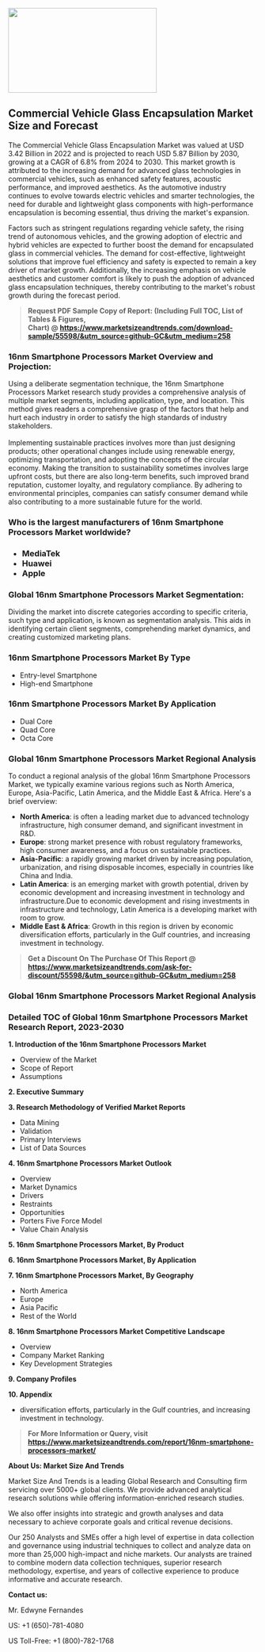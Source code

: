 <p><img class="alignnone size-medium wp-image-20088" src="https://ffe5etoiles.com/wp-content/uploads/2024/12/MST1-300x171.png" alt="" width="300" height="171" /></p><h2>Commercial Vehicle Glass Encapsulation Market Size and Forecast</h2><p>The Commercial Vehicle Glass Encapsulation Market was valued at USD 3.42 Billion in 2022 and is projected to reach USD 5.87 Billion by 2030, growing at a CAGR of 6.8% from 2024 to 2030. This market growth is attributed to the increasing demand for advanced glass technologies in commercial vehicles, such as enhanced safety features, acoustic performance, and improved aesthetics. As the automotive industry continues to evolve towards electric vehicles and smarter technologies, the need for durable and lightweight glass components with high-performance encapsulation is becoming essential, thus driving the market's expansion.</p><p>Factors such as stringent regulations regarding vehicle safety, the rising trend of autonomous vehicles, and the growing adoption of electric and hybrid vehicles are expected to further boost the demand for encapsulated glass in commercial vehicles. The demand for cost-effective, lightweight solutions that improve fuel efficiency and safety is expected to remain a key driver of market growth. Additionally, the increasing emphasis on vehicle aesthetics and customer comfort is likely to push the adoption of advanced glass encapsulation techniques, thereby contributing to the market's robust growth during the forecast period.</p></p><blockquote id="" class=""><strong>Request PDF Sample Copy of Report: (Including Full TOC, List of Tables &amp; Figures, Chart)&nbsp;@&nbsp;<strong><a href="https://www.marketsizeandtrends.com/download-sample/55598/&utm_source=github-GC&utm_medium=258" target="_blank">https://www.marketsizeandtrends.com/download-sample/55598/&utm_source=github-GC&utm_medium=258</a></strong></strong></blockquote><h3 id="" class="">16nm Smartphone Processors Market&nbsp;Overview and Projection:</h3><p id="" class="">Using a deliberate segmentation technique, the 16nm Smartphone Processors Market research study provides a comprehensive analysis of multiple market segments, including application, type, and location. This method gives readers a comprehensive grasp of the factors that help and hurt each industry in order to satisfy the high standards of industry stakeholders. <br /> <br />Implementing sustainable practices involves more than just designing products; other operational changes include using renewable energy, optimizing transportation, and adopting the concepts of the circular economy. Making the transition to sustainability sometimes involves large upfront costs, but there are also long-term benefits, such improved brand reputation, customer loyalty, and regulatory compliance. By adhering to environmental principles, companies can satisfy consumer demand while also contributing to a more sustainable future for the world.</p><h3 id="" class="">Who is the largest manufacturers of&nbsp;16nm Smartphone Processors Market worldwide?</h3><h3 class=""><p><ul><li>MediaTek </li><li> Huawei </li><li> Apple</li></ul></p></h3><h3 id="" class="">Global&nbsp;16nm Smartphone Processors Market Segmentation:</h3><p id="" class="">Dividing the market into discrete categories according to specific criteria, such type and application, is known as segmentation analysis. This aids in identifying certain client segments, comprehending market dynamics, and creating customized marketing plans.</p><h3 id="" class="">16nm Smartphone Processors Market&nbsp;By Type</h3><p><p><ul><li>Entry-level Smartphone</li><li> High-end Smartphone</p></li></ul></p></p><h3 id="" class="">16nm Smartphone Processors Market&nbsp;By Application</h3><p class=""><p><ul><li>Dual Core</li><li> Quad Core</li><li> Octa Core</li></ul></p></p><h3 id="" class="">Global 16nm Smartphone Processors Market Regional Analysis</h3><p id="" class="">To conduct a regional analysis of the global 16nm Smartphone Processors Market, we typically examine various regions such as North America, Europe, Asia-Pacific, Latin America, and the Middle East &amp; Africa. Here's a brief overview:</p><ul><li><strong>North America</strong>: is often a leading market due to advanced technology infrastructure, high consumer demand, and significant investment in R&amp;D.</li><li><strong>Europe</strong>: strong market presence with robust regulatory frameworks, high consumer awareness, and a focus on sustainable practices.</li><li><strong>Asia-Pacific</strong>: a rapidly growing market driven by increasing population, urbanization, and rising disposable incomes, especially in countries like China and India.</li><li><strong>Latin America</strong>: is an emerging market with growth potential, driven by economic development and increasing investment in technology and infrastructure.Due to economic development and rising investments in infrastructure and technology, Latin America is a developing market with room to grow.</li><li><strong>Middle East &amp; Africa</strong>: Growth in this region is driven by economic diversification efforts, particularly in the Gulf countries, and increasing investment in technology.</li></ul><blockquote id="" class=""><strong>Get a Discount On The Purchase Of This Report @ <strong><a href="https://www.marketsizeandtrends.com/ask-for-discount/55598/&utm_source=github-GC&utm_medium=258" target="_blank">https://www.marketsizeandtrends.com/ask-for-discount/55598/&utm_source=github-GC&utm_medium=258</a></strong></strong></blockquote><h3 id="" class="">Global 16nm Smartphone Processors Market Regional Analysis</h3><h3 id="" class="">Detailed TOC of Global 16nm Smartphone Processors Market Research Report, 2023-2030</h3><p id="" class=""><strong>1. Introduction of the 16nm Smartphone Processors Market</strong></p><ul><li>Overview of the Market</li><li>Scope of Report</li><li>Assumptions</li></ul><p id="" class=""><strong>2. Executive Summary</strong></p><p id="" class=""><strong>3. Research Methodology of Verified Market Reports</strong></p><ul><li>Data Mining</li><li>Validation</li><li>Primary Interviews</li><li>List of Data Sources</li></ul><p id="" class=""><strong>4. 16nm Smartphone Processors Market Outlook</strong></p><ul><li>Overview</li><li>Market Dynamics</li><li>Drivers</li><li>Restraints</li><li>Opportunities</li><li>Porters Five Force Model</li><li>Value Chain Analysis</li></ul><p id="" class=""><strong>5. 16nm Smartphone Processors Market, By Product</strong></p><p id="" class=""><strong>6. 16nm Smartphone Processors Market, By Application</strong></p><p id="" class=""><strong>7. 16nm Smartphone Processors Market, By Geography</strong></p><ul><li>North America</li><li>Europe</li><li>Asia Pacific</li><li>Rest of the World</li></ul><p id="" class=""><strong>8. 16nm Smartphone Processors Market Competitive Landscape</strong></p><ul><li>Overview</li><li>Company Market Ranking</li><li>Key Development Strategies</li></ul><p id="" class=""><strong>9. Company Profiles</strong></p><p id="" class=""><strong>10. Appendix</strong></p><ul><li>diversification efforts, particularly in the Gulf countries, and increasing investment in technology.</li></ul><blockquote id="" class=""><strong>For More Information or Query, visit <strong><strong><a href="https://www.marketsizeandtrends.com/report/16nm-smartphone-processors-market/" target="_blank">https://www.marketsizeandtrends.com/report/16nm-smartphone-processors-market/</a></strong></strong></strong></blockquote><p id="" class=""><strong>About Us: Market Size And Trends</strong></p><p id="" class="">Market Size And Trends is a leading Global Research and Consulting firm servicing over 5000+ global clients. We provide advanced analytical research solutions while offering information-enriched research studies.</p><p id="" class="">We also offer insights into strategic and growth analyses and data necessary to achieve corporate goals and critical revenue decisions.</p><p id="" class="">Our 250 Analysts and SMEs offer a high level of expertise in data collection and governance using industrial techniques to collect and analyze data on more than 25,000 high-impact and niche markets. Our analysts are trained to combine modern data collection techniques, superior research methodology, expertise, and years of collective experience to produce informative and accurate research.</p><p id="" class=""><strong>Contact us:</strong></p><p id="" class="">Mr. Edwyne Fernandes</p><p id="" class="">US: +1 (650)-781-4080</p><p id="" class="">US Toll-Free: +1 (800)-782-1768</p>
